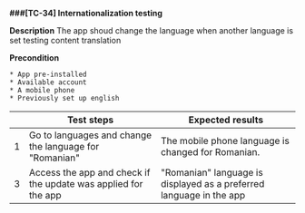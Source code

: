 **###[TC-34] Internationalization testing**

**Description**
The app shoud change the language when another language is set testing content translation

**Precondition**

    * App pre-installed
    * Available account
    * A mobile phone
    * Previously set up english

|     | **Test steps**                                                 | **Expected results**                                                |
| --- | -------------------------------------------------------------- | ------------------------------------------------------------------- |
| 1   | Go to languages and change the language for "Romanian"         | The mobile phone language is changed for Romanian.                  |
| 3   | Access the app and check if the update was applied for the app | "Romanian" language is displayed as a preferred language in the app |
